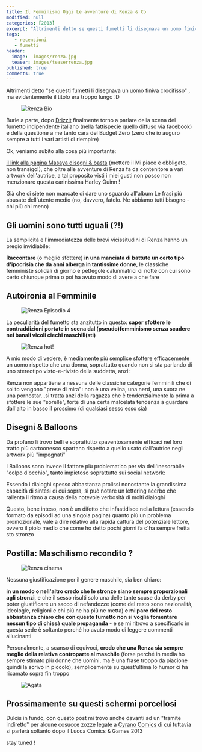 ```yaml
---
title: Il Femminismo Oggi Le avventure di Renza & Co
modified: null
categories: [2013]
excerpt: "Altrimenti detto se questi fumetti li disegnava un uomo finiva crocifisso, ma evidentemente il titolo era troppo lungo..."
tags: 
   - recensioni
   - fumetti
header:  
  image:  images/renza.jpg
  teaser: images/teaserrenza.jpg
published: true
comments: true
---
```

Altrimenti detto "se questi fumetti li disegnava un uomo finiva crocifisso" , ma evidentemente il titolo era troppo lungo :D

<figure>
	<img src="http://2.bp.blogspot.com/-uryj5FUHcy0/UmV_tMiOPHI/AAAAAAAAFDo/ftX4NDBUTDE/s1600/renzabio.jpg" alt="Renza Bio">
</figure>	

Burle a parte, dopo [Drizzit](http://xabacadabra.github.io/2013/drizzit-recensione/) finalmente torno a parlare della scena del fumetto indipendente italiano (nella fattispecie quello diffuso via facebook) e della questione a me tanto cara del Budget Zero (zero che io auguro sempre a tutti i vari artisti di riempire)

Ok, veniamo subito alla cosa più importante: 

[il link alla pagina Masaya disegni & basta](https://www.facebook.com/MasayaEBasta) (mettere il Mi piace è obbligato, non transigo!), che oltre alle avventure di Renza fa da contenitore a vari artwork dell'autrice, a tal proposito visti i miei gusti non posso non menzionare questa carinissima Harley Quinn !

Già che ci siete non mancate di dare uno sguardo all'album Le frasi più abusate dell'utente medio (no, davvero, fatelo. Ne abbiamo tutti bisogno - chi più chi meno)

## Gli uomini sono tutti uguali (?!)

La semplicità e l'immediatezza delle brevi vicissitudini di Renza hanno un pregio invidiabile: 

**Raccontare** (o meglio sfottere) **in una manciata di battute un certo tipo d'ipocrisia che da anni alberga in tantissime donne**, le classiche femministe solidali di giorno e pettegole calunniatrici di notte con cui sono certo chiunque prima o poi ha avuto modo di avere a che fare

## Autoironia al Femminile

<figure>
	<img src="http://4.bp.blogspot.com/-0XzEOu0rRvo/UmV-8Kb2eQI/AAAAAAAAFDI/ARwJeju05Go/s1600/renza+quattro.jpg" alt="Renza Episodio 4">
</figure>	

La peculiarità del fumetto sta anzitutto in questo: **saper sfottere le contraddizioni portate in scena dal (pseudo)femminismo senza scadere nei banali vicoli ciechi maschili(sti)**

<figure>
	<img src="http://2.bp.blogspot.com/-7SwptDmejcs/UmWBvEDNzAI/AAAAAAAAFD4/CLdo9qbrgFM/s1600/renzanuda.jpg" alt="Renza hot!">
</figure>	

A mio modo di vedere, è mediamente più semplice sfottere efficacemente un uomo rispetto che una donna, soprattutto quando non si sta parlando di uno stereotipo visto-e-rivisto della suddetta, anzi: 

Renza non appartiene a nessuna delle classiche categorie femminili che di solito vengono "prese di mira": non è una velina, una nerd, una suora ne una pornostar...si tratta anzi della ragazza che è tendenzialmente la prima a sfottere le sue "sorelle", forte di una certa malcelata tendenza a guardare dall'alto in basso il prossimo (di qualsiasi sesso esso sia)

## Disegni & Balloons

Da profano li trovo belli e soprattutto spaventosamente efficaci nel loro tratto più cartoonesco spartano rispetto a quello usato dall'autrice negli artwork più "impegnati"

I Balloons sono invece il fattore più problematico per via dell'inesorabile "colpo d'occhio", tanto impietoso soprattutto sui social network:

Essendo i dialoghi spesso abbastanza prolissi nonostante la grandissima capacità di sintesi di cui sopra, si può notare un lettering acerbo che rallenta il ritmo a causa della notevole verbosità di molti dialoghi

Questo, bene inteso, non è un difetto che infastidisce nella lettura (essendo formato da episodi ad una singola pagina) quanto più un problema promozionale, vale a dire relativo alla rapida cattura del potenziale lettore, ovvero il piolo medio che come ho detto pochi giorni fa c'ha sempre fretta sto stronzo

## Postilla: Maschilismo recondito ?

<figure>
	<img src="http://2.bp.blogspot.com/-iPeF20eaaoo/UmV_kJ_vxzI/AAAAAAAAFDg/N7zNVIpOopI/s1600/renza+cine.jpg" alt="Renza cinema">
</figure>	

Nessuna giustificazione per il genere maschile, sia ben chiaro: 

**in un modo o nell'altro credo che le stronze siano sempre proporzionali agli stronzi**, e che il sesso risulti solo una delle tante scuse da derby per poter giustificare un sacco di nefandezze (come del resto sono nazionalità, ideologie, religioni e chi più ne ha più ne metta) **e mi pare del resto abbastanza chiaro che con questo fumetto non si voglia fomentare nessun tipo di chissà quale propaganda** - e se mi ritrovo a specificarlo in questa sede è soltanto perché ho avuto modo di leggere commenti allucinanti

Personalmente, a scanso di equivoci, **credo che una Renza sia sempre meglio della relativa controparte al maschile** (forse perché in media ho sempre stimato più donne che uomini, ma è una frase troppo da piacione quindi la scrivo in piccolo), semplicemente su quest'ultima lo humor ci ha ricamato sopra fin troppo

<figure>
	<img src="http://1.bp.blogspot.com/-JueyJXWJvW0/UmX9h869XOI/AAAAAAAAFEU/tty0EN8Mvbo/s1600/agata+curami.jpg" alt="Agata">
</figure>

## Prossimamente su questi schermi porcellosi

Dulcis in fundo, con questo post mi trovo anche davanti ad un "tramite indiretto" per alcune cosucce zozze legate a [Cyrano Comics](http://cyranocomics.blogspot.it/) di cui tuttavia si parlerà soltanto dopo il Lucca Comics & Games 2013

stay tuned ! 
